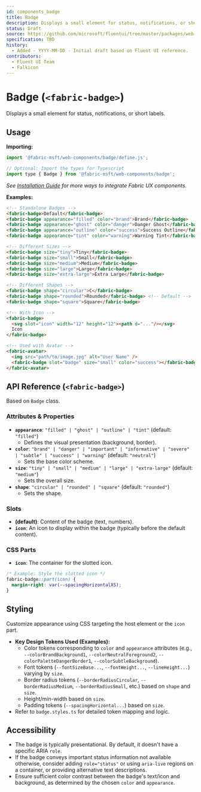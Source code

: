 ```yaml
---
id: components_badge
title: Badge
description: Displays a small element for status, notifications, or short labels.
status: Draft
source: https://github.com/microsoft/fluentui/tree/master/packages/web-components/src/badge
specification: TBD
history:
  - Added - YYYY-MM-DD - Initial draft based on Fluent UI reference.
contributors:
  - Fluent UI Team
  - Falkicon
---
```


# Badge (`<fabric-badge>`)

Displays a small element for status, notifications, or short labels.

## Usage

**Importing:**

```javascript
import '@fabric-msft/web-components/badge/define.js';

// Optional: Import the types for Typescript
import type { Badge } from '@fabric-msft/web-components/badge';
```

*See [Installation Guide](../../guides/installation.md) for more ways to integrate Fabric UX components.*

**Examples:**

```html
<!-- Standalone Badges -->
<fabric-badge>Default</fabric-badge>
<fabric-badge appearance="filled" color="brand">Brand</fabric-badge>
<fabric-badge appearance="ghost" color="danger">Danger Ghost</fabric-badge>
<fabric-badge appearance="outline" color="success">Success Outline</fabric-badge>
<fabric-badge appearance="tint" color="warning">Warning Tint</fabric-badge>

<!-- Different Sizes -->
<fabric-badge size="tiny">Tiny</fabric-badge>
<fabric-badge size="small">Small</fabric-badge>
<fabric-badge size="medium">Medium</fabric-badge>
<fabric-badge size="large">Large</fabric-badge>
<fabric-badge size="extra-large">Extra Large</fabric-badge>

<!-- Different Shapes -->
<fabric-badge shape="circular">C</fabric-badge>
<fabric-badge shape="rounded">Rounded</fabric-badge> <!-- Default -->
<fabric-badge shape="square">Square</fabric-badge>

<!-- With Icon -->
<fabric-badge>
  <svg slot="icon" width="12" height="12"><path d="..."/></svg>
  Icon
</fabric-badge>

<!-- Used with Avatar -->
<fabric-avatar>
  <img src="path/to/image.jpg" alt="User Name" />
  <fabric-badge slot="badge" size="small" color="success"></fabric-badge> <!-- Status badge -->
</fabric-avatar>
```

## API Reference (`<fabric-badge>`)

Based on `Badge` class.

### Attributes & Properties

*   **`appearance`**: `"filled" | "ghost" | "outline" | "tint"` (default: `"filled"`)
    *   Defines the visual presentation (background, border).
*   **`color`**: `"brand" | "danger" | "important" | "informative" | "severe" | "subtle" | "success" | "warning"` (default: `"neutral"`)
    *   Sets the base color scheme.
*   **`size`**: `"tiny" | "small" | "medium" | "large" | "extra-large"` (default: `"medium"`)
    *   Sets the overall size.
*   **`shape`**: `"circular" | "rounded" | "square"` (default: `"rounded"`)
    *   Sets the shape.

### Slots

*   **(default)**: Content of the badge (text, numbers).
*   **`icon`**: An icon to display within the badge (typically before the default content).

### CSS Parts

*   **`icon`**: The container for the slotted icon.

```css
/* Example: Style the slotted icon */
fabric-badge::part(icon) {
  margin-right: var(--spacingHorizontalXS);
}
```

## Styling

Customize appearance using CSS targeting the host element or the `icon` part.

*   **Key Design Tokens Used (Examples):**
    *   Color tokens corresponding to `color` and `appearance` attributes (e.g., `--colorBrandBackground1`, `--colorNeutralForeground2`, `--colorPaletteDangerBorder1`, `--colorSubtleBackground`).
    *   Font tokens (`--fontSizeBase...`, `--fontWeight...`, `--lineHeight...`) varying by `size`.
    *   Border radius tokens (`--borderRadiusCircular`, `--borderRadiusMedium`, `--borderRadiusSmall`, etc.) based on `shape` and `size`.
    *   Height/min-width based on `size`.
    *   Padding tokens (`--spacingHorizontal...`) based on `size`.
*   Refer to `badge.styles.ts` for detailed token mapping and logic.

## Accessibility

*   The badge is typically presentational. By default, it doesn't have a specific ARIA `role`.
*   If the badge conveys important status information not available otherwise, consider adding `role="status"` or using `aria-live` regions on a container, or providing alternative text descriptions.
*   Ensure sufficient color contrast between the badge's text/icon and background, as determined by the chosen `color` and `appearance`. 